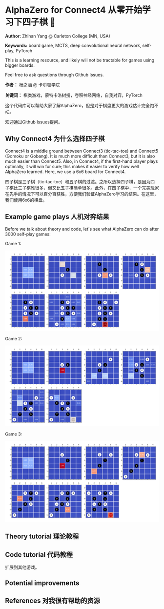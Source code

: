 # AlphaZero for Connect4 从零开始学习下四子棋 🤔

**Author:** Zhihan Yang @ Carleton College (MN, USA)

**Keywords:** board game, MCTS, deep convolutional neural network, self-play, PyTorch

This is a learning resource, and likely will not be tractable for games using bigger boards. 

Feel free to ask questions through Github Issues.

**作者：** 杨之涵 @ 卡尔顿学院

**关键词：** 棋类游戏，蒙特卡洛树搜，卷积神经网络，自我对弈，PyTorch

这个代码库可以帮助大家了解AlphaZero，但是对于棋盘更大的游戏估计完全跑不动。

欢迎通过Github Issues提问。

## Why Connect4 为什么选择四子棋

Connect4 is a middle ground between Connect3 (tic-tac-toe) and Connect5 (Gomoku or Gobang). It is much more difficult than Connect3, but it is also much easier than Connect5. Also, in Connect4, if the first-hand player plays optimally, it will win for sure; this makes it easier to verify how well AlphaZero learned. Here, we use a 6x6 board for Connect4.

四子棋是三子棋（tic-tac-toe）和五子棋的过渡。之所以选择四子棋，是因为四子棋比三子棋难很多，但又比五子棋简单很多。此外，在四子棋中，一个完美玩家在先手的情况下可以百分百获胜，方便我们验证AlphaZero学习的结果。在这里，我们使用6x6的棋盘。

## Example game plays 人机对弈结果

Before we talk about theory and code, let's see what AlphaZero can do after 3000 self-play games:

Game 1:

![Image](readme_images/game1.png?raw=true)

Game 2:

![Image](readme_images/game2.png?raw=true)

Game 3:

![Image](readme_images/game3.png?raw=true)

## Theory tutorial 理论教程


## Code tutorial 代码教程

扩展到其他游戏。

## Potential improvements

## References 对我很有帮助的资源

